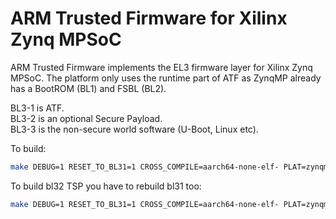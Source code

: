 ARM Trusted Firmware for Xilinx Zynq MPSoC
================================

ARM Trusted Firmware implements the EL3 firmware layer for Xilinx Zynq MPSoC.
The platform only uses the runtime part of ATF as ZynqMP already has a
BootROM (BL1) and FSBL (BL2).

BL3-1 is ATF.  
BL3-2 is an optional Secure Payload.  
BL3-3 is the non-secure world software (U-Boot, Linux etc).  

To build:
```bash
make DEBUG=1 RESET_TO_BL31=1 CROSS_COMPILE=aarch64-none-elf- PLAT=zynqmp bl31
```

To build bl32 TSP you have to rebuild bl31 too:
```bash
make DEBUG=1 RESET_TO_BL31=1 CROSS_COMPILE=aarch64-none-elf- PLAT=zynqmp SPD=tspd bl31 bl32
```
